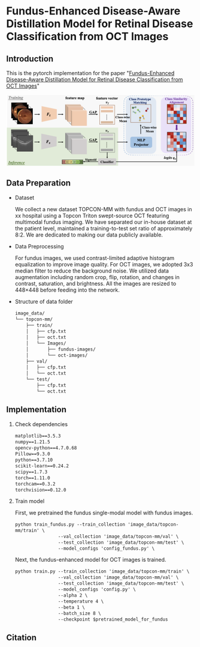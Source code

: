 # Fundus-Enhanced Disease-Aware Distillation Model for Retinal Disease Classification from OCT Images

## Introduction

This is the pytorch implementation for the paper "[Fundus-Enhanced Disease-Aware Distillation Model for Retinal Disease Classification from OCT Images]()"

![image-20230619155720859](figure/framework.png)

## Data Preparation

- Dataset

  We collect a new dataset TOPCON-MM with fundus and OCT images in xx hospital using a Topcon Triton swept-source OCT featuring multimodal fundus imaging. We have separated our in-house dataset  at the patient level, maintained a training-to-test set ratio of approximately 8:2. We are dedicated to making our data publicly available.

- Data Preprocessing

  For fundus images, we used contrast-limited adaptive histogram equalization to improve image quality. For OCT images, we adopted 3x3 median filter to reduce the background noise. We utilized data augmentation including random crop, flip, rotation, and changes in contrast, saturation, and brightness. All the images are resized to 448×448 before feeding into the network.

- Structure of data folder

  ```
  image_data/
  └── topcon-mm/
      ├── train/
      │   ├── cfp.txt
      │   ├── oct.txt
      │   └── Images/
      │       ├── fundus-images/
      │       └── oct-images/
      ├── val/
      │   ├── cfp.txt
      │   └── oct.txt
      └── test/
          ├── cfp.txt
          └── oct.txt
  ```

## Implementation

1. Check dependencies

   ```
   matplotlib==3.5.3
   numpy==1.21.5
   opencv-python==4.7.0.68
   Pillow==9.3.0
   python==3.7.10
   scikit-learn==0.24.2
   scipy==1.7.3
   torch==1.11.0
   torchcam==0.3.2
   torchvision==0.12.0
   ```

2. Train model

   First, we pretrained the fundus single-modal model with fundus images.

   ```
   python train_fundus.py --train_collection 'image_data/topcon-mm/train' \
                   --val_collection 'image_data/topcon-mm/val' \
                   --test_collection 'image_data/topcon-mm/test' \
                   --model_configs 'config_fundus.py' \
   ```

   Next, the fundus-enhanced model for OCT images is trained.

   ```
   python train.py --train_collection 'image_data/topcon-mm/train' \
                   --val_collection 'image_data/topcon-mm/val' \
                   --test_collection 'image_data/topcon-mm/test' \
                   --model_configs 'config.py' \
                   --alpha 2 \
                   --temperature 4 \
                   --beta 1 \
                   --batch_size 8 \
                   --checkpoint $pretrained_model_for_fundus
   ```

## Citation

